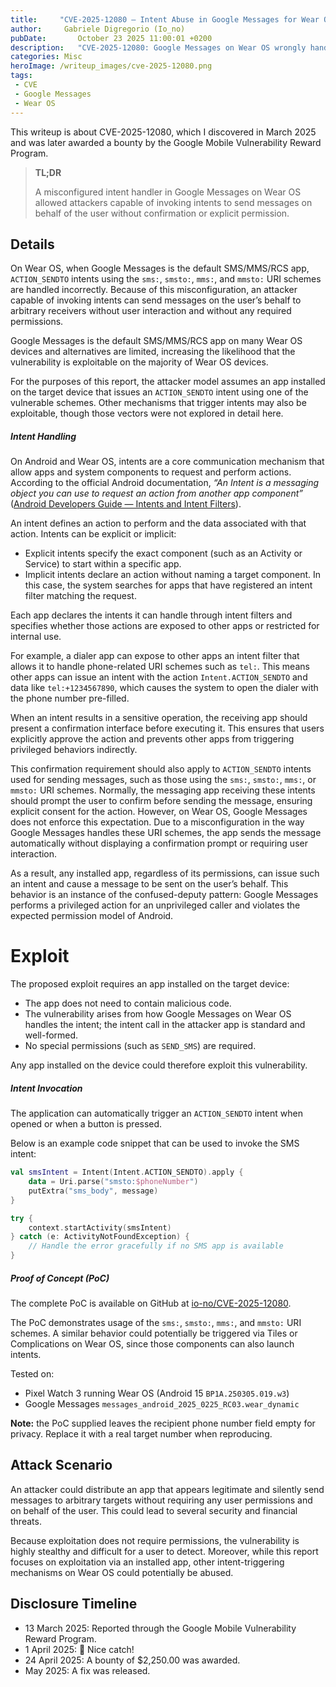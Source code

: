 ```yaml
---
title:     "CVE-2025-12080 — Intent Abuse in Google Messages for Wear OS for Silent Message Sending"
author:     Gabriele Digregorio (Io_no)
pubDate:       October 23 2025 11:00:01 +0200
description:   "CVE-2025-12080: Google Messages on Wear OS wrongly handles ACTION_SENDTO (sms:, smsto:, mms:, mmsto:), allowing silent message sends without user confirmation."
categories: Misc
heroImage: /writeup_images/cve-2025-12080.png
tags:
 - CVE
 - Google Messages
 - Wear OS
---
```


This writeup is about CVE-2025-12080, which I discovered in March 2025 and was later awarded a bounty by the Google Mobile Vulnerability Reward Program.

> **TL;DR**
>
> A misconfigured intent handler in Google Messages on Wear OS allowed attackers capable of invoking intents to send messages on behalf of the user without confirmation or explicit permission.

## Details

On Wear OS, when Google Messages is the default SMS/MMS/RCS app, `ACTION_SENDTO` intents using the `sms:`, `smsto:`, `mms:`, and `mmsto:` URI schemes are handled incorrectly. Because of this misconfiguration, an attacker capable of invoking intents can send messages on the user’s behalf to arbitrary receivers without user interaction and without any required permissions.


Google Messages is the default SMS/MMS/RCS app on many Wear OS devices and alternatives are limited, increasing the likelihood that the vulnerability is exploitable on the majority of Wear OS devices.

For the purposes of this report, the attacker model assumes an app installed on the target device that issues an `ACTION_SENDTO` intent using one of the vulnerable schemes. Other mechanisms that trigger intents may also be exploitable, though those vectors were not explored in detail here.

##### Intent Handling

On Android and Wear OS, intents are a core communication mechanism that allow apps and system components to request and perform actions. According to the official Android documentation, *“An Intent is a messaging object you can use to request an action from another app component”* ([Android Developers Guide — Intents and Intent Filters](https://developer.android.com/guide/components/intents-filters)).

An intent defines an action to perform and the data associated with that action. Intents can be explicit or implicit:
- Explicit intents specify the exact component (such as an Activity or Service) to start within a specific app.
- Implicit intents declare an action without naming a target component. In this case, the system searches for apps that have registered an intent filter matching the request.

Each app declares the intents it can handle through intent filters and specifies whether those actions are exposed to other apps or restricted for internal use. 

For example, a dialer app can expose to other apps an intent filter that allows it to handle phone-related URI schemes such as `tel:`. This means other apps can issue an intent with the action `Intent.ACTION_SENDTO` and data like `tel:+1234567890`, which causes the system to open the dialer with the phone number pre-filled. 

When an intent results in a sensitive operation, the receiving app should present a confirmation interface before executing it. This ensures that users explicitly approve the action and prevents other apps from triggering privileged behaviors indirectly.

This confirmation requirement should also apply to `ACTION_SENDTO` intents used for sending messages, such as those using the `sms:`, `smsto:`, `mms:`, or `mmsto:` URI schemes. Normally, the messaging app receiving these intents should prompt the user to confirm before sending the message, ensuring explicit consent for the action. However, on Wear OS, Google Messages does not enforce this expectation. Due to a misconfiguration in the way Google Messages handles these URI schemes, the app sends the message automatically without displaying a confirmation prompt or requiring user interaction.

As a result, any installed app, regardless of its permissions, can issue such an intent and cause a message to be sent on the user’s behalf. This behavior is an instance of the confused-deputy pattern: Google Messages performs a privileged action for an unprivileged caller and violates the expected permission model of Android.


# Exploit

The proposed exploit requires an app installed on the target device:

- The app does not need to contain malicious code.
- The vulnerability arises from how Google Messages on Wear OS handles the intent; the intent call in the attacker app is standard and well-formed.
- No special permissions (such as `SEND_SMS`) are required.

Any app installed on the device could therefore exploit this vulnerability.


##### Intent Invocation

The application can automatically trigger an `ACTION_SENDTO` intent when opened or when a button is pressed.

Below is an example code snippet that can be used to invoke the SMS intent:

```kotlin
val smsIntent = Intent(Intent.ACTION_SENDTO).apply {
    data = Uri.parse("smsto:$phoneNumber")
    putExtra("sms_body", message)
}

try {
    context.startActivity(smsIntent)
} catch (e: ActivityNotFoundException) {
    // Handle the error gracefully if no SMS app is available
}
```

##### Proof of Concept (PoC)
The complete PoC is available on GitHub at [io-no/CVE-2025-12080](https://github.com/io-no/CVE-Reports/tree/main/CVE-2025-12080).

The PoC demonstrates usage of the `sms:`, `smsto:`, `mms:`, and `mmsto:` URI schemes. A similar behavior could potentially be triggered via Tiles or Complications on Wear OS, since those components can also launch intents.

Tested on:

- Pixel Watch 3 running Wear OS (Android 15 `BP1A.250305.019.w3`)
- Google Messages `messages_android_2025_0225_RC03.wear_dynamic`

**Note:** the PoC supplied leaves the recipient phone number field empty for privacy. Replace it with a real target number when reproducing.

## Attack Scenario
An attacker could distribute an app that appears legitimate and silently send messages to arbitrary targets without requiring any user permissions and on behalf of the user. This could lead to several security and financial threats.

Because exploitation does not require permissions, the vulnerability is highly stealthy and difficult for a user to detect. Moreover, while this report focuses on exploitation via an installed app, other intent-triggering mechanisms on Wear OS could potentially be abused.

## Disclosure Timeline
- 13 March 2025: Reported through the Google Mobile Vulnerability Reward Program.
- 1 April 2025: 🎉 Nice catch!
- 24 April 2025: A bounty of $2,250.00 was awarded.
- May 2025: A fix was released.
